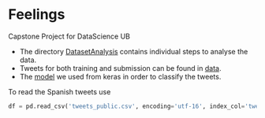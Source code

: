 # Feelings
Capstone Project for DataScience UB

* The directory [DatasetAnalysis](./DatasetAnalysis) contains individual steps to analyse the data.
* Tweets for both training and submission can be found in [data](./data).
* The [model](./model) we used from keras in order to classify the tweets.

To read the Spanish tweets use
```python
df = pd.read_csv('tweets_public.csv', encoding='utf-16', index_col='tweet_id', sep=',')
```


